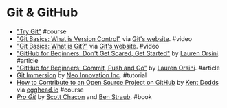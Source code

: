 # Git & GitHub

* ["Try Git"](https://try.github.io) #course
* ["Git Basics: What is Version Control"](http://git-scm.com/video/what-is-version-control) via [Git's website](http://git-scm.com/). #video
* ["Git Basics: What is Git?"](http://git-scm.com/video/what-is-git) via [Git's website](http://git-scm.com/). #video
* ["GitHub for Beginners: Don't Get Scared, Get Started"](http://readwrite.com/2013/09/30/understanding-github-a-journey-for-beginners-part-1) by [Lauren Orsini](https://twitter.com/laureninspace). #article
* ["GitHub for Beginners: Commit, Push and Go"](http://readwrite.com/2013/10/02/github-for-beginners-part-2) by [Lauren Orsini](https://twitter.com/laureninspace). #article
* [Git Immersion](http://gitimmersion.com/) by [Neo Innovation Inc](http://neo.com/). #tutorial
* [How to Contribute to an Open Source Project on GitHub](https://egghead.io/series/how-to-contribute-to-an-open-source-project-on-github) by [Kent Dodds](https://twitter.com/kentcdodds) via [egghead.io](https://egghead.io/) #course
* [*Pro Git*](http://git-scm.com/book/en/v2) by [Scott Chacon](https://twitter.com/chacon) and [Ben Straub](https://twitter.com/benstraub). #book
